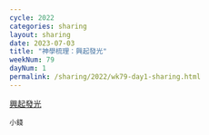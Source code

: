 ```yaml
---
cycle: 2022
categories: sharing
layout: sharing
date: 2023-07-03
title: "神學梳理：興起發光"
weekNum: 79
dayNum: 1
permalink: /sharing/2022/wk79-day1-sharing.html
---
```

[興起發光](https://eccseattle.github.io/media/sharing/2022/wk079/2023-07-03-bin.m4a)

`小錢`
